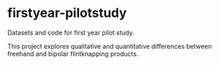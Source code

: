 # firstyear-pilotstudy
Datasets and code for first year pilot study.

This project explores qualitative and quantitative differences between freehand and bipolar flintknapping products.
